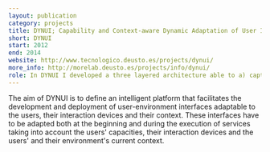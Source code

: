 ```yaml
--- 
layout: publication
category: projects
title: DYNUI; Capability and Context-aware Dynamic Adaptation of User Interfaces for Ambient Assisted Living
short: DYNUI
start: 2012
end: 2014
website: http://www.tecnologico.deusto.es/projects/dynui/
more_info: http://morelab.deusto.es/projects/info/dynui/
role: In DYNUI I developed a three layered architecture able to a) capture the implicit capabilities of the current user and the context ongoing variables, b) model and reason over the mentioned collected information and c) generate the correspoding infrastructure to allow developers and users to use the system.
--- 
```


The aim of DYNUI is to define an intelligent platform that facilitates the development and deployment of user-environment interfaces adaptable to the users, their interaction devices and their context. These interfaces have to be adapted both at the beginning and during the execution of services taking into account the users' capacities, their interaction devices and the users' and their environment's current context.

